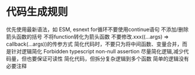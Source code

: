 # 代码生成规则

优先使用最新语法，如 ESM, esnext
for循环不要使用continue语句
不添加/删除箭头函数的括号
不将function转化为箭头函数
不要修改.xxx((...args) => callback(...args))的传参方式
简化代码时，不要只为将中间函数、变量合并，而是针对逻辑简化
Forbidden typescript non-null assertion
尽量简化逻辑,减少代码量，但也要保证可读性
简化代码，但拆分复杂逻辑到多个函数
简单的逻辑没有必要注释
